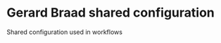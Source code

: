 Gerard Braad shared configuration
=================================

Shared configuration used in workflows
